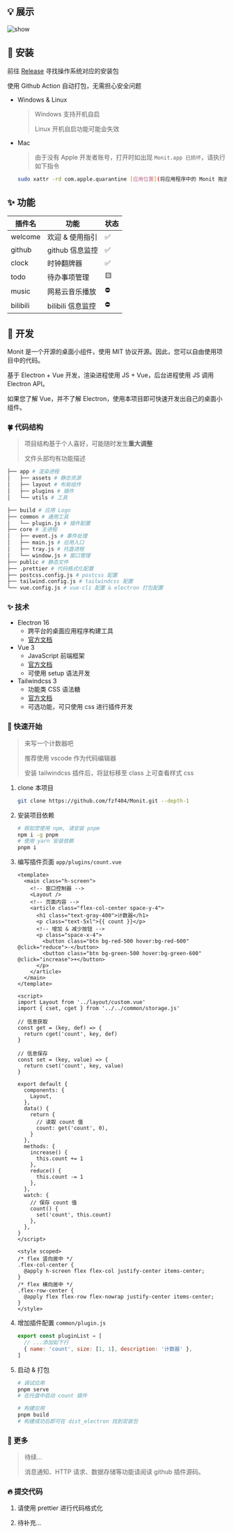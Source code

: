 <!--
 * @Author: fzf404
 * @Date: 2022-06-18 17:15:15
 * @LastEditors: fzf404 nmdfzf404@163.com
 * @LastEditTime: 2022-06-19 23:59:15
 * @Description: Monit 说明文档
-->

## 💡 展示

![show](show.jpeg)

## 🎁 安装

前往 [Release](https://github.com/fzf404/Monit/releases) 寻找操作系统对应的安装包

使用 Github Action 自动打包，无需担心安全问题

- Windows & Linux

  > Windows 支持开机自启
  >
  > Linux 开机自启功能可能会失效

- Mac

  > 由于没有 Apple 开发者账号，打开时如出现 `Monit.app 已损坏`，请执行如下指令

  ```bash
  sudo xattr -rd com.apple.quarantine [应用位置](将应用程序中的 Monit 拖进来)
  ```

## ✨ 功能

| 插件名   | 功能              | 状态 |
| -------- | ----------------- | ---- |
| welcome  | 欢迎 & 使用指引   | ✅   |
| github   | github 信息监控   | ✅   |
| clock    | 时钟翻牌器        | ✅   |
| todo     | 待办事项管理      | 🟨   |
| music    | 网易云音乐播放    | ⛔️  |
| bilibili | bilibili 信息监控 | ⛔️  |

## 📝 开发

Monit 是一个开源的桌面小组件，使用 MIT 协议开源。因此，您可以自由使用项目中的代码。

基于 Electron + Vue 开发，渲染进程使用 JS + Vue，后台进程使用 JS 调用 Electron API。

如果您了解 Vue，并不了解 Electron，使用本项目即可快速开发出自己的桌面小组件。

### 🍀 代码结构

> 项目结构基于个人喜好，可能随时发生**重大调整**
>
> 文件头部均有功能描述

```bash
├── app # 渲染进程
│   ├── assets # 静态资源
│   ├── layout # 布局组件
│   ├── plugins # 插件
│   └── utils # 工具

├── build # 应用 Logo
├── common # 通用工具
│   └── plugin.js # 插件配置
├── core # 主进程
│   ├── event.js # 事件处理
│   ├── main.js # 应用入口
│   ├── tray.js # 托盘进程
│   └── window.js # 窗口管理
├── public # 静态文件
├── .prettier # 代码格式化配置
├── postcss.config.js # postcss 配置
├── tailwind.config.js # tailwindcss 配置
└── vue.config.js # vue-cli 配置 & electron 打包配置
```

### ✨ 技术

- Electron 16
  - 跨平台的桌面应用程序构建工具
  - [官方文档](https://www.electronjs.org/zh/docs/latest)
- Vue 3
  - JavaScript 前端框架
  - [官方文档](https://v3.cn.vuejs.org/guide/introduction.html)
  - 可使用 setup 语法开发
- Tailwindcss 3
  - 功能类 CSS 语法糖
  - [官方文档](https://www.tailwindcss.cn/docs)
  - 可选功能，可只使用 css 进行插件开发

### 🚀 快速开始

> 来写一个计数器吧
>
> 推荐使用 vscode 作为代码编辑器
>
> 安装 tailwindcss 插件后，将鼠标移至 class 上可查看样式 css

1. clone 本项目
   ```bash
   git clone https://github.com/fzf404/Monit.git --depth-1
   ```
2. 安装项目依赖
   ```bash
   # 假如您使用 npm, 请安装 pnpm
   npm i -g pnpm
   # 使用 yarn 安装依赖
   pnpm i
   ```
3. 编写插件页面 `app/plugins/count.vue`

   ```vue
   <template>
     <main class="h-screen">
       <!-- 窗口控制器 -->
       <Layout />
       <!-- 页面内容 -->
       <article class="flex-col-center space-y-4">
         <h1 class="text-gray-400">计数器</h1>
         <p class="text-5xl">{{ count }}</p>
         <!-- 增加 & 减少按钮 -->
         <p class="space-x-4">
           <button class="btn bg-red-500 hover:bg-red-600" @click="reduce">-</button>
           <button class="btn bg-green-500 hover:bg-green-600" @click="increase">+</button>
         </p>
       </article>
     </main>
   </template>

   <script>
   import Layout from '../layout/custom.vue'
   import { cset, cget } from '../../common/storage.js'

   // 信息获取
   const get = (key, def) => {
     return cget('count', key, def)
   }

   // 信息保存
   const set = (key, value) => {
     return cset('count', key, value)
   }

   export default {
     components: {
       Layout,
     },
     data() {
       return {
         // 读取 count 值
         count: get('count', 0),
       }
     },
     methods: {
       increase() {
         this.count += 1
       },
       reduce() {
         this.count -= 1
       },
     },
     watch: {
       // 保存 count 值
       count() {
         set('count', this.count)
       },
     },
   }
   </script>

   <style scoped>
   /* flex 竖向居中 */
   .flex-col-center {
     @apply h-screen flex flex-col justify-center items-center;
   }
   /* flex 横向居中 */
   .flex-row-center {
     @apply flex flex-row flex-nowrap justify-center items-center;
   }
   </style>
   ```

4. 增加插件配置 `common/plugin.js`

   ```js
   export const pluginList = [
     // ...添加如下行
     { name: 'count', size: [1, 1], description: '计数器' },
   ]
   ```

5. 启动 & 打包

   ```bash
   # 调试应用
   pnpm serve
   # 在托盘中启动 count 插件

   # 构建应用
   pnpm build
   # 构建成功后即可在 dist_electron 找到安装包
   ```

### 🍻 更多

> 待续...
>
> 消息通知、HTTP 请求、数据存储等功能请阅读 github 插件源码。

### 🔥 提交代码

1. 请使用 prettier 进行代码格式化

2. 待补充...
